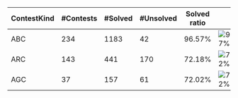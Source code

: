 | ContestKind | #Contests | #Solved | #Unsolved | Solved ratio | |
| - | - | - | - | - | - |
| ABC | 234 | 1183 | 42 | 96.57% | ![97%](https://progress-bar.dev/97?title=Solved) |
| ARC | 143 | 441 | 170 | 72.18% | ![72%](https://progress-bar.dev/72?title=Solved) |
| AGC | 37 | 157 | 61 | 72.02% | ![72%](https://progress-bar.dev/72?title=Solved) |
